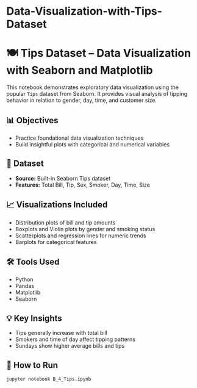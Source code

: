 # Data-Visualization-with-Tips-Dataset
# 🍽️ Tips Dataset – Data Visualization with Seaborn and Matplotlib

This notebook demonstrates exploratory data visualization using the popular `Tips` dataset from Seaborn. It provides visual analysis of tipping behavior in relation to gender, day, time, and customer size.

## 📊 Objectives
- Practice foundational data visualization techniques
- Build insightful plots with categorical and numerical variables

## 📁 Dataset
- **Source:** Built-in Seaborn Tips dataset
- **Features:** Total Bill, Tip, Sex, Smoker, Day, Time, Size

## 📈 Visualizations Included
- Distribution plots of bill and tip amounts
- Boxplots and Violin plots by gender and smoking status
- Scatterplots and regression lines for numeric trends
- Barplots for categorical features

## 🛠️ Tools Used
- Python
- Pandas
- Matplotlib
- Seaborn

## 💡 Key Insights
- Tips generally increase with total bill
- Smokers and time of day affect tipping patterns
- Sundays show higher average bills and tips

## 🚀 How to Run
```bash
jupyter notebook B_4_Tips.ipynb
